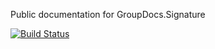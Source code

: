 Public documentation for GroupDocs.Signature

[![Build Status](https://travis-ci.com/groupdocs-signature/GroupDocs.Signature-Docs.svg?branch=master)](https://travis-ci.com/groupdocs-signature/GroupDocs.Signature-Docs)
